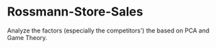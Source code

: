 # Rossmann-Store-Sales
Analyze the factors (especially the competitors') the based on PCA and Game Theory. 

